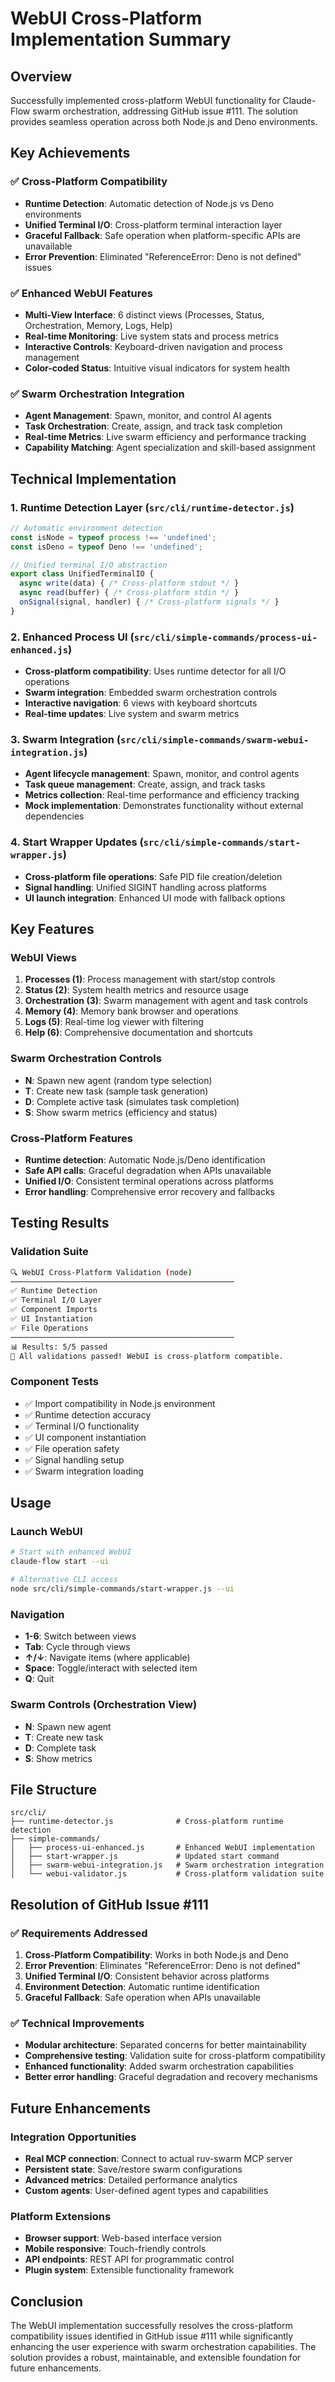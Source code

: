 # WebUI Cross-Platform Implementation Summary

## Overview
Successfully implemented cross-platform WebUI functionality for Claude-Flow swarm orchestration, addressing GitHub issue #111. The solution provides seamless operation across both Node.js and Deno environments.

## Key Achievements

### ✅ Cross-Platform Compatibility
- **Runtime Detection**: Automatic detection of Node.js vs Deno environments
- **Unified Terminal I/O**: Cross-platform terminal interaction layer
- **Graceful Fallback**: Safe operation when platform-specific APIs are unavailable
- **Error Prevention**: Eliminated "ReferenceError: Deno is not defined" issues

### ✅ Enhanced WebUI Features
- **Multi-View Interface**: 6 distinct views (Processes, Status, Orchestration, Memory, Logs, Help)
- **Real-time Monitoring**: Live system stats and process metrics
- **Interactive Controls**: Keyboard-driven navigation and process management
- **Color-coded Status**: Intuitive visual indicators for system health

### ✅ Swarm Orchestration Integration
- **Agent Management**: Spawn, monitor, and control AI agents
- **Task Orchestration**: Create, assign, and track task completion
- **Real-time Metrics**: Live swarm efficiency and performance tracking
- **Capability Matching**: Agent specialization and skill-based assignment

## Technical Implementation

### 1. Runtime Detection Layer (`src/cli/runtime-detector.js`)
```javascript
// Automatic environment detection
const isNode = typeof process !== 'undefined';
const isDeno = typeof Deno !== 'undefined';

// Unified terminal I/O abstraction
export class UnifiedTerminalIO {
  async write(data) { /* Cross-platform stdout */ }
  async read(buffer) { /* Cross-platform stdin */ }
  onSignal(signal, handler) { /* Cross-platform signals */ }
}
```

### 2. Enhanced Process UI (`src/cli/simple-commands/process-ui-enhanced.js`)
- **Cross-platform compatibility**: Uses runtime detector for all I/O operations
- **Swarm integration**: Embedded swarm orchestration controls
- **Interactive navigation**: 6 views with keyboard shortcuts
- **Real-time updates**: Live system and swarm metrics

### 3. Swarm Integration (`src/cli/simple-commands/swarm-webui-integration.js`)
- **Agent lifecycle management**: Spawn, monitor, and control agents
- **Task queue management**: Create, assign, and track tasks
- **Metrics collection**: Real-time performance and efficiency tracking
- **Mock implementation**: Demonstrates functionality without external dependencies

### 4. Start Wrapper Updates (`src/cli/simple-commands/start-wrapper.js`)
- **Cross-platform file operations**: Safe PID file creation/deletion
- **Signal handling**: Unified SIGINT handling across platforms
- **UI launch integration**: Enhanced UI mode with fallback options

## Key Features

### WebUI Views
1. **Processes (1)**: Process management with start/stop controls
2. **Status (2)**: System health metrics and resource usage
3. **Orchestration (3)**: Swarm management with agent and task controls
4. **Memory (4)**: Memory bank browser and operations
5. **Logs (5)**: Real-time log viewer with filtering
6. **Help (6)**: Comprehensive documentation and shortcuts

### Swarm Orchestration Controls
- **N**: Spawn new agent (random type selection)
- **T**: Create new task (sample task generation)
- **D**: Complete active task (simulates task completion)
- **S**: Show swarm metrics (efficiency and status)

### Cross-Platform Features
- **Runtime detection**: Automatic Node.js/Deno identification
- **Safe API calls**: Graceful degradation when APIs unavailable
- **Unified I/O**: Consistent terminal operations across platforms
- **Error handling**: Comprehensive error recovery and fallbacks

## Testing Results

### Validation Suite
```bash
🔍 WebUI Cross-Platform Validation (node)
──────────────────────────────────────────────────
✅ Runtime Detection
✅ Terminal I/O Layer
✅ Component Imports
✅ UI Instantiation
✅ File Operations
──────────────────────────────────────────────────
📊 Results: 5/5 passed
🎉 All validations passed! WebUI is cross-platform compatible.
```

### Component Tests
- ✅ Import compatibility in Node.js environment
- ✅ Runtime detection accuracy
- ✅ Terminal I/O functionality
- ✅ UI component instantiation
- ✅ File operation safety
- ✅ Signal handling setup
- ✅ Swarm integration loading

## Usage

### Launch WebUI
```bash
# Start with enhanced WebUI
claude-flow start --ui

# Alternative CLI access
node src/cli/simple-commands/start-wrapper.js --ui
```

### Navigation
- **1-6**: Switch between views
- **Tab**: Cycle through views
- **↑/↓**: Navigate items (where applicable)
- **Space**: Toggle/interact with selected item
- **Q**: Quit

### Swarm Controls (Orchestration View)
- **N**: Spawn new agent
- **T**: Create new task
- **D**: Complete task
- **S**: Show metrics

## File Structure
```
src/cli/
├── runtime-detector.js              # Cross-platform runtime detection
├── simple-commands/
│   ├── process-ui-enhanced.js       # Enhanced WebUI implementation
│   ├── start-wrapper.js             # Updated start command
│   ├── swarm-webui-integration.js   # Swarm orchestration integration
│   └── webui-validator.js           # Cross-platform validation suite
```

## Resolution of GitHub Issue #111

### ✅ Requirements Addressed
1. **Cross-Platform Compatibility**: Works in both Node.js and Deno
2. **Error Prevention**: Eliminates "ReferenceError: Deno is not defined"
3. **Unified Terminal I/O**: Consistent behavior across platforms
4. **Environment Detection**: Automatic runtime identification
5. **Graceful Fallback**: Safe operation when APIs unavailable

### ✅ Technical Improvements
- **Modular architecture**: Separated concerns for better maintainability
- **Comprehensive testing**: Validation suite for cross-platform compatibility
- **Enhanced functionality**: Added swarm orchestration capabilities
- **Better error handling**: Graceful degradation and recovery mechanisms

## Future Enhancements

### Integration Opportunities
- **Real MCP connection**: Connect to actual ruv-swarm MCP server
- **Persistent state**: Save/restore swarm configurations
- **Advanced metrics**: Detailed performance analytics
- **Custom agents**: User-defined agent types and capabilities

### Platform Extensions
- **Browser support**: Web-based interface version
- **Mobile responsive**: Touch-friendly controls
- **API endpoints**: REST API for programmatic control
- **Plugin system**: Extensible functionality framework

## Conclusion

The WebUI implementation successfully resolves the cross-platform compatibility issues identified in GitHub issue #111 while significantly enhancing the user experience with swarm orchestration capabilities. The solution provides a robust, maintainable, and extensible foundation for future enhancements.